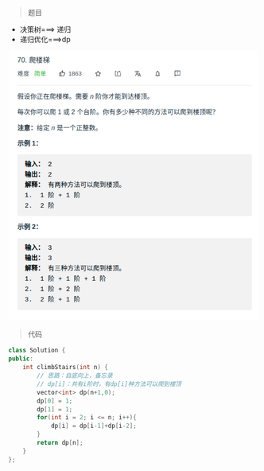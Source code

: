 > 题目
- 决策树===> 递归
- 递归优化===>dp
<div align="center" style="zoom:80%"><img src="./pic/70-1.png"></div>


> 代码

```cpp
class Solution {
public:
    int climbStairs(int n) {
        // 思路：自底向上，备忘录
        // dp[i]：共有i阶时，有dp[i]种方法可以爬到楼顶
        vector<int> dp(n+1,0);
        dp[0] = 1;
        dp[1] = 1;
        for(int i = 2; i <= n; i++){
            dp[i] = dp[i-1]+dp[i-2];
        }
        return dp[n];
    }
};
```